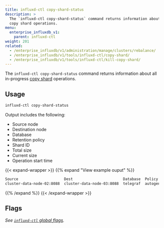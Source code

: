 ```yaml
---
title: influxd-ctl copy-shard-status
description: >
  The `influxd-ctl copy-shard-status` command returns information about all in-progress
  copy shard operations.
menu:
  enterprise_influxdb_v1:
    parent: influxd-ctl
weight: 201
related:
  - /enterprise_influxdb/v1/administration/manage/clusters/rebalance/
  - /enterprise_influxdb/v1/tools/influxd-ctl/copy-shard/
  - /enterprise_influxdb/v1/tools/influxd-ctl/kill-copy-shard/
---
```


The `influxd-ctl copy-shard-status` command returns information about all in-progress
[copy shard](/enterprise_influxdb/v1/tools/influxd-ctl/copy-shard/) operations.

## Usage

```sh
influxd-ctl copy-shard-status
```

Output includes the following:

- Source node
- Destination node
- Database
- Retention policy
- Shard ID
- Total size
- Current size
- Operation start time

{{< expand-wrapper >}}
{{% expand "View example ouput" %}}
```sh
Source                     Dest                       Database  Policy   ShardID  TotalSize  CurrentSize  StartedAt
cluster-data-node-02:8088  cluster-data-node-03:8088  telegraf  autogen  34       119624324  119624324    2023-06-22 23:45:09.470696179 +0000 UTC
```
{{% /expand %}}
{{< /expand-wrapper >}}

## Flags

_See [`influxd-ctl` global flags](/enterprise_influxdb/v1/tools/influxd-ctl/#influxd-ctl-global-flags)._
